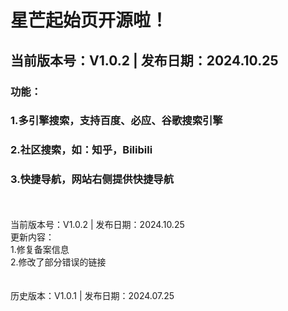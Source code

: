 # 星芒起始页开源啦！
## 当前版本号：V1.0.2    |   发布日期：2024.10.25
### 功能：
### 1.多引擎搜索，支持百度、必应、谷歌搜索引擎
### 2.社区搜索，如：知乎，Bilibili
### 3.快捷导航，网站右侧提供快捷导航
<br/><br/>
当前版本号：V1.0.2    |   发布日期：2024.10.25<br/>
更新内容：<br/>
1.修复备案信息<br/>
2.修改了部分错误的链接<br/>
<br/><br/>
历史版本：V1.0.1    |   发布日期：2024.07.25
